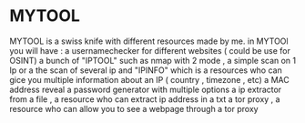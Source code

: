 # MYTOOL
MYTOOL is a swiss knife with different resources made by me.
in MYTOOl you will have : a usernamechecker for different websites ( could be use for OSINT) 
                          a bunch of "IPTOOL" such as nmap with 2 mode , a simple scan on 1 Ip or a the scan of several ip  and "IPINFO" which is a resources who can gice you multiple information about an IP ( country , timezone , etc)
                          a MAC address reveal 
                          a password generator with multiple options 
                          a ip extractor from a file , a resource who can extract ip address in a txt 
                          a tor proxy , a resource who can allow you to see a webpage through a tor proxy 
